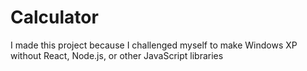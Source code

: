 # Calculator
I made this project because I challenged myself to make Windows XP without React, Node.js, or other JavaScript libraries
